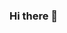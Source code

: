 ### Hi there 👋

<!--
**ARSHIN-SAYYAD/ARSHIN-SAYYAD** is a ✨ _special_ ✨ repository because its `README.md` (this file) appears on your GitHub profile.

Here are some ideas to get you started:

- 🌱 I’m currently learning Web-development, Python and C++.
- 💬 Ask me about Astronomy, Science and Biology.
- 📫 How to reach me: sayyadarshin07@gmail.com
- LinkedIn -> Arshin-Sayyad
